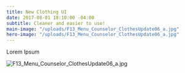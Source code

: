 ```yaml
---
title: New Clothing UI
date: 2017-08-01 18:10:00 -04:00
subtitle: Cleaner and easier to use!
main-image: "/uploads/F13_Menu_Counselor_ClothesUpdate06_a.jpg"
hero-image: "/uploads/F13_Menu_Counselor_ClothesUpdate06_a.jpg"
---
```


Lorem Ipsum

![F13_Menu_Counselor_ClothesUpdate06_a.jpg](/uploads/F13_Menu_Counselor_ClothesUpdate06_a.jpg)